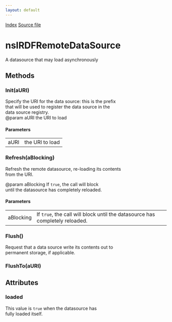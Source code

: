 ```yaml
---
layout: default
---
```

<div id='links'><a href="../index.html">Index</a>
<a href="http://dxr.mozilla.org/mozilla-central/source/rdf/base/nsIRDFRemoteDataSource.idl">Source file</a>
</div>

# nsIRDFRemoteDataSource #
  
A datasource that may load asynchronously  
  

## Methods ##

### Init(aURI) ###
  
Specify the URI for the data source: this is the prefix  
that will be used to register the data source in the  
data source registry.  
@param aURI the URI to load  
  

#### Parameters ####

<table>

<tr>
<td>aURI</td>
<td>the URI to load  
</td>
</tr>

</table>

### Refresh(aBlocking) ###
  
Refresh the remote datasource, re-loading its contents  
from the URI.  
  
@param aBlocking If <code>true</code>, the call will block  
until the datasource has completely reloaded.  
  

#### Parameters ####

<table>

<tr>
<td>aBlocking</td>
<td>If <code>true</code>, the call will block  
until the datasource has completely reloaded.  
</td>
</tr>

</table>

### Flush() ###
  
Request that a data source write its contents out to   
permanent storage, if applicable.  
  

### FlushTo(aURI) ###

## Attributes ##

### loaded ###
  
This value is <code>true</code> when the datasource has  
fully loaded itself.  
  
